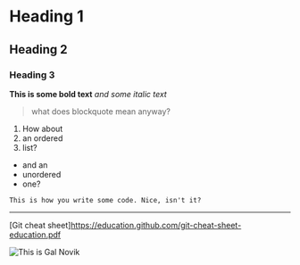 # Heading 1
## Heading 2
### Heading 3

**This is some bold text**
*and some italic text*
> what does blockquote mean anyway?

1. How about
2. an ordered
3. list?

- and an
- unordered
- one?

`This is how you write some code.
Nice, isn't it?`

---

[Git cheat sheet]<https://education.github.com/git-cheat-sheet-education.pdf>

![This is Gal Novik](GalNovik.jpg)
